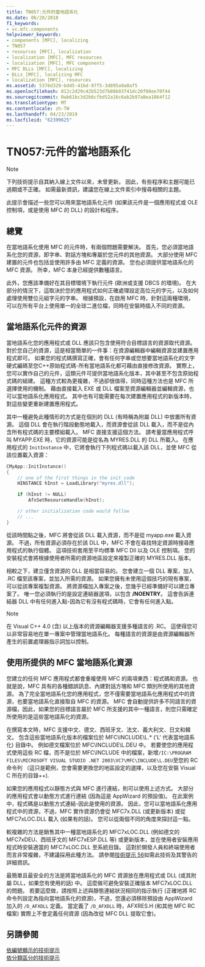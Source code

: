 ```yaml
---
title: TN057:元件的當地語系化
ms.date: 06/28/2018
f1_keywords:
- vc.mfc.components
helpviewer_keywords:
- components [MFC], localizing
- TN057
- resources [MFC], localization
- localization [MFC], MFC resources
- localization [MFC], MFC components
- MFC DLLs [MFC], localizing
- DLLs [MFC], localizing MFC
- localization [MFC], resources
ms.assetid: 5376d329-bd45-41bd-97f5-3d895a9a0af5
ms.openlocfilehash: 812c2d29c42b523d7b88b03741dc20f08ee70f44
ms.sourcegitcommit: 0ab61bc3d2b6cfbd52a16c6ab2b97a8ea1864f12
ms.translationtype: MT
ms.contentlocale: zh-TW
ms.lasthandoff: 04/23/2019
ms.locfileid: "62399625"
---
```

# <a name="tn057-localization-of-mfc-components"></a>TN057:元件的當地語系化

> [!NOTE]
> 下列技術提示自其納入線上文件以來，未曾更新。 因此，有些程序和主題可能已過期或不正確。 如需最新資訊，建議您在線上文件索引中搜尋相關的主題。

此提示會描述一些您可以用來當地語系化元件 (如果該元件是一個應用程式或 OLE 控制項，或是使用 MFC 的 DLL) 的設計和程序。

## <a name="overview"></a>總覽

在當地語系化使用 MFC 的元件時，有兩個問題需要解決。 首先，您必須當地語系化您的資源，即字串、對話方塊和專屬於您元件的其他資源。 大部分使用 MFC 建置的元件也包括並使用許多由 MFC 定義的資源。 您也必須提供當地語系化的 MFC 資源。 所幸，MFC 本身已經提供數種語言。

此外，您應該準備好在其目標環境下執行元件 (歐洲或支援 DBCS 的環境)。 在大部分的情況下，這取決於您的應用程式如何正確處理設定高位元的字元，以及如何處理使用雙位元組字元的字串。 根據預設，在啟用 MFC 時，針對這兩種環境，可以在所有平台上使用單一的全球二進位檔，同時在安裝時插入不同的資源。

## <a name="localizing-your-components-resources"></a>當地語系化元件的資源

當地語系化您的應用程式或 DLL 應該只包含使用符合目標語言的資源取代資源。 對於您自己的資源，這是相當簡單的一件事：在資源編輯器中編輯資源並建置應用程式即可。 如果您的程式碼撰寫正確，會有任何字串或您想要當地語系化的文字硬式編碼至您C++原始程式碼-所有當地語系化都可藉由直接修改資源。 實際上，您可以實作自己的元件，這類元件可提供當地語系化版本，其中甚至不包含原始程式碼的組建。 這種方式較為更複雜，不過卻很值得，同時這種方法也是 MFC 所選擇使用的機制。 藉由直接載入 EXE 或 DLL 檔案至資源編輯器並編輯資源，也可以當地語系化應用程式。 其中也有可能需要在每次建置應用程式的新版本時，對這些變更重新建置應用程式。

其中一種避免此種情形的方式是在個別的 DLL (有時稱為附屬 DLL) 中放置所有資源。 這個 DLL 會在執行階段動態地載入，而資源會從該 DLL 載入，而不是從內含所有程式碼的主要模組載入。 MFC 直接支援這個方法。 請考量當應用程式呼叫 MYAPP.EXE 時，它的資源可能是從名為 MYRES.DLL 的 DLL 所載入。 在應用程式的 `InitInstance` 中，它將會執行下列程式碼以載入該 DLL，並使 MFC 從該位置載入資源：

```cpp
CMyApp::InitInstance()
{
    // one of the first things in the init code
    HINSTANCE hInst = LoadLibrary("myres.dll");

    if (hInst != NULL)
        AfxSetResourceHandle(hInst);

    // other initialization code would follow
    // ...
}
```

從該時間點之後，MFC 將會從該 DLL 載入資源，而不是從 myapp.exe 載入資源。 不過，所有資源必須存在於該 DLL 中，MFC 不會在尋找特定資源時搜尋應用程式的執行個體。 這項技術套用至平均標準 MFC Dll 以及 OLE 控制項。 您的安裝程式會將根據使用者所需的資源地區設定來複製正確的 MYRES.DLL 版本。

相較之下，建立僅含資源的 DLL 是相當容易的。 您會建立一個 DLL 專案，加入 .RC 檔至該專案，並加入所需的資源。 如果您擁有未使用這個技巧的現有專案，可以從該專案複製資源。 將資源檔加入專案之後，您幾乎已經準備好可以建立專案了。 唯一您必須執行的是設定連結器選項，以包含 **/NOENTRY**。 這會告訴連結器 DLL 中有任何進入點-因為它有沒有程式碼時，它會有任何進入點。

> [!NOTE]
> 在 Visual C++ 4.0 (含) 以上版本的資源編輯器支援多種語言的 .RC。 這使得您可以非常容易地在單一專案中管理當地語系化。 每種語言的資源是由資源編輯器所產生的前置處理器指示詞加以控制。

## <a name="using-the-provided-mfc-localized-resources"></a>使用所提供的 MFC 當地語系化資源

您建立的任何 MFC 應用程式都會重複使用 MFC 的兩項東西：程式碼和資源。 也就是說，MFC 具有的各種錯誤訊息、內建對話方塊和 MFC 類別所使用的其他資源。 為了完全當地語系化您的應用程式，您不僅需要當地語系化應用程式中的資源，也要當地語系化直接取自 MFC 的資源。 MFC 會自動提供許多不同語言的資源檔，因此，如果您的目標語言屬於 MFC 所支援的其中一種語言，則您只需確定所使用的是這些當地語系化的資源。

在撰寫本文時，MFC 支援中文、德文、西班牙文、法文、義大利文、日文和韓文。 包含這些當地語系化版本的檔案位於 MFC\INCLUDE\L.* ('L' 代表當地語系化) 目錄中。 例如德文檔案位於 MFC\INCLUDE\L.DEU 中。 若要使您的應用程式使用這些 RC 檔，而不是位於 MFC\INCLUDE 中的檔案，新增`/IC:\PROGRAM FILES\MICROSOFT VISUAL STUDIO .NET 2003\VC7\MFC\INCLUDE\L.DEU`至您的 RC 命令列 （這只是範例，您會需要更換您的地區設定的選擇，以及您在安裝 Visual C 所在的目錄++).

如果您的應用程式以靜態方式與 MFC 進行連結，則可以使用上述方式。 大部分的應用程式會以動態方式進行連結 (因為這是 AppWizard 的預設值)。 在此案例中，程式碼是以動態方式連結-因此是使用的資源。 因此，您可以當地語系化應用程式中的資源，不過，MFC 實作資源仍會從 MFC7x.DLL (或更新版本) 或從 MFC7xLOC.DLL 載入 (如果有的話)。 您可以從兩個不同的角度來探討這一點。

較複雜的方法是銷售其中一種當地語系化的 MFC7xLOC.DLL (例如德文的 MFC7xDEU、西班牙文的 MFC7xESP.DLL 等) 或更新版本，並在使用者安裝應用程式時安裝適當的 MFC7xLOC.DLL 至系統目錄。 這對於開發人員和終端使用者而言非常複雜，不建議採用此種方法。 請參閱[技術提示 56](../mfc/tn056-installation-of-localized-mfc-components.md)如需此技術及其警告的詳細資訊。

最簡單且最安全的方法是將當地語系化的 MFC 資源放在應用程式或 DLL (或其附屬 DLL，如果您有使用的話) 中。 這麼做可避免安裝正確版本 MFC7xLOC.DLL 的問題。 若要這麼做，請按照上述與靜態連結狀況相同的指示執行 (正確地將 RC 命令列設定為指向當地語系化的資源)，不過，您還必須移除預設由 AppWizard 加入的 `/D_AFXDLL` 定義。 當定義了 `/D_AFXDLL` 時，AFXRES.H (和其他 MFC RC 檔案) 實際上不會定義任何資源 (因為改從 MFC DLL 提取它會)。

## <a name="see-also"></a>另請參閱

[依編號顯示的技術提示](../mfc/technical-notes-by-number.md)<br/>
[依分類區分的技術提示](../mfc/technical-notes-by-category.md)
